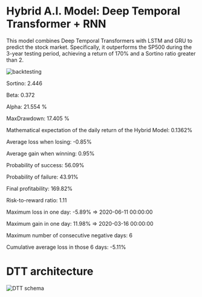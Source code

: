 # Hybrid A.I. Model: Deep Temporal Transformer + RNN

This model combines Deep Temporal Transformers with LSTM and GRU to predict the stock market. Specifically, it outperforms the SP500 during the 3-year testing period, achieving a return of 170% and a Sortino ratio greater than 2. 

![backtesting](https://user-images.githubusercontent.com/92114788/231217123-9f54d8f4-535a-4870-9723-188848831c98.png)

Sortino: 2.446

Beta: 0.372

Alpha: 21.554 %

MaxDrawdown: 17.405 %

Mathematical expectation of the daily return of the Hybrid Model: 0.1362%

Average loss when losing: -0.85%

Average gain when winning: 0.95%

Probability of success: 56.09%

Probability of failure: 43.91%

Final profitability: 169.82%

Risk-to-reward ratio: 1.11

Maximum loss in one day: -5.89% => 2020-06-11 00:00:00

Maximum gain in one day: 11.98% => 2020-03-16 00:00:00

Maximum number of consecutive negative days: 6

Cumulative average loss in those 6 days: -5.11%

# DTT architecture

![DTT schema](https://user-images.githubusercontent.com/92114788/231246478-fbb5fae8-82ad-4581-afbd-a4c6be3b3e56.png)

